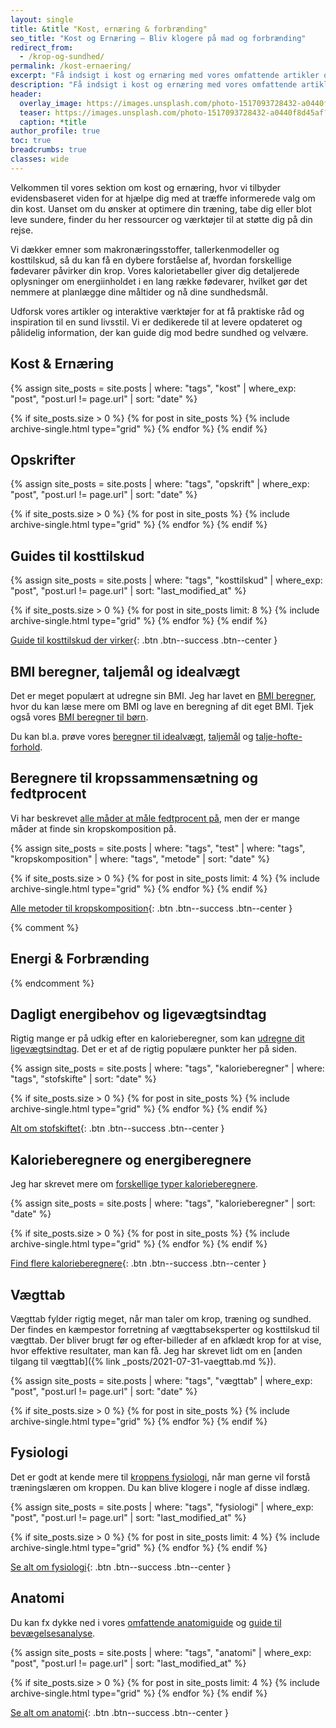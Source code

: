 ```yaml
---
layout: single
title: &title "Kost, ernæring & forbrænding"
seo_title: "Kost og Ernæring – Bliv klogere på mad og forbrænding"
redirect_from:
  - /krop-og-sundhed/
permalink: /kost-ernaering/
excerpt: "Få indsigt i kost og ernæring med vores omfattende artikler og værktøjer. Lær om sunde spisevaner, næringsstoffer og find kalorietabeller for forskellige fødevarer."
description: "Få indsigt i kost og ernæring med vores omfattende artikler og værktøjer. Lær om sunde spisevaner, næringsstoffer og find kalorietabeller for forskellige fødevarer."
header:
  overlay_image: https://images.unsplash.com/photo-1517093728432-a0440f8d45af?ixid=MnwxMjA3fDB8MHxwaG90by1wYWdlfHx8fGVufDB8fHx8&ixlib=rb-1.2.1&auto=format&fit=crop&h=630&w=1200&q=60
  teaser: https://images.unsplash.com/photo-1517093728432-a0440f8d45af?ixid=MnwxMjA3fDB8MHxwaG90by1wYWdlfHx8fGVufDB8fHx8&ixlib=rb-1.2.1&auto=format&fit=crop&h=300&w=400&q=10
  caption: *title
author_profile: true
toc: true
breadcrumbs: true
classes: wide
---
```


Velkommen til vores sektion om kost og ernæring, hvor vi tilbyder evidensbaseret viden for at hjælpe dig med at træffe informerede valg om din kost. Uanset om du ønsker at optimere din træning, tabe dig eller blot leve sundere, finder du her ressourcer og værktøjer til at støtte dig på din rejse.

Vi dækker emner som makronæringsstoffer, tallerkenmodeller og kosttilskud, så du kan få en dybere forståelse af, hvordan forskellige fødevarer påvirker din krop. Vores kalorietabeller giver dig detaljerede oplysninger om energiinholdet i en lang række fødevarer, hvilket gør det nemmere at planlægge dine måltider og nå dine sundhedsmål.

Udforsk vores artikler og interaktive værktøjer for at få praktiske råd og inspiration til en sund livsstil. Vi er dedikerede til at levere opdateret og pålidelig information, der kan guide dig mod bedre sundhed og velvære.

## Kost & Ernæring

{% assign site_posts = site.posts | where: "tags", "kost" | where_exp: "post", "post.url != page.url" | sort: "date" %}

<div class="feature__wrapper">

{% if site_posts.size > 0 %}
  {% for post in site_posts %}
    {% include archive-single.html type="grid" %}
  {% endfor %}
{% endif %}

</div>

## Opskrifter

{% assign site_posts = site.posts | where: "tags", "opskrift" | where_exp: "post", "post.url != page.url" | sort: "date" %}

<div class="feature__wrapper">

{% if site_posts.size > 0 %}
  {% for post in site_posts %}
    {% include archive-single.html type="grid" %}
  {% endfor %}
{% endif %}

</div>

## Guides til kosttilskud

{% assign site_posts = site.posts | where: "tags", "kosttilskud" | where_exp: "post", "post.url != page.url" | sort: "last_modified_at" %}

<div class="feature__wrapper" markdown="1">

{% if site_posts.size > 0 %}
  {% for post in site_posts limit: 8 %}
    {% include archive-single.html type="grid" %}
  {% endfor %}
{% endif %}

[Guide til kosttilskud der virker](/kosttilskud/){: .btn .btn--success .btn--center }

</div>

## BMI beregner, taljemål og idealvægt

Det er meget populært at udregne sin BMI. Jeg har lavet en [BMI beregner](/bmi-beregner/), hvor du kan læse mere om BMI og lave en beregning af dit eget BMI. Tjek også vores [BMI beregner til børn](/bmi-beregner-boern-unge-teenagere/).

Du kan bl.a. prøve vores [beregner til idealvægt](/idealvaegt/), [taljemål](/taljemaal/) og [talje-hofte-forhold](/talje-hofte-ratio/).

## Beregnere til kropssammensætning og fedtprocent

Vi har beskrevet [alle måder at måle fedtprocent på](/maal-fedtprocent/), men der er mange måder at finde sin kropskomposition på.

{% assign site_posts = site.posts | where: "tags", "test" | where: "tags", "kropskomposition" | where: "tags", "metode" | sort: "date" %}

<div class="feature__wrapper" markdown="1">

{% if site_posts.size > 0 %}
  {% for post in site_posts limit: 4 %}
    {% include archive-single.html type="grid" %}
  {% endfor %}
{% endif %}

[Alle metoder til kropskomposition](/maal-fedtprocent/){: .btn .btn--success .btn--center }

</div>

{% comment %}

## Energi & Forbrænding

{% endcomment %}

## Dagligt energibehov og ligevægtsindtag

Rigtig mange er på udkig efter en kalorieberegner, som kan [udregne dit ligevægtsindtag](/ligevaegtsindtag-beregner/). Det er et af de rigtig populære punkter her på siden.

{% assign site_posts = site.posts | where: "tags", "kalorieberegner" | where: "tags", "stofskifte" | sort: "date" %}

<div class="feature__wrapper" markdown="1">

{% if site_posts.size > 0 %}
  {% for post in site_posts %}
    {% include archive-single.html type="grid" %}
  {% endfor %}
{% endif %}

[Alt om stofskiftet](/stofskifte/){: .btn .btn--success .btn--center }

</div>

## Kalorieberegnere og energiberegnere

Jeg har skrevet mere om [forskellige typer kalorieberegnere](/kalorieberegner/).

{% assign site_posts = site.posts | where: "tags", "kalorieberegner" | sort: "date" %}

<div class="feature__wrapper" markdown="1">

{% if site_posts.size > 0 %}
  {% for post in site_posts %}
    {% include archive-single.html type="grid" %}
  {% endfor %}
{% endif %}

[Find flere kalorieberegnere](/kalorieberegner/){: .btn .btn--success .btn--center }

</div>

## Vægttab

Vægttab fylder rigtig meget, når man taler om krop, træning og sundhed. Der findes en kæmpestor forretning af vægttabseksperter og kosttilskud til vægttab. Der bliver brugt før og efter-billeder af en afklædt krop for at vise, hvor effektive resultater, man kan få. Jeg har skrevet lidt om en [anden tilgang til vægttab]({% link _posts/2021-07-31-vaegttab.md %}).

{% assign site_posts = site.posts | where: "tags", "vægttab" | where_exp: "post", "post.url != page.url" | sort: "date" %}

<div class="feature__wrapper">

{% if site_posts.size > 0 %}
  {% for post in site_posts %}
    {% include archive-single.html type="grid" %}
  {% endfor %}
{% endif %}

</div>

## Fysiologi

Det er godt at kende mere til [kroppens fysiologi](/fysiologi/), når man gerne vil forstå træningslæren om kroppen. Du kan blive klogere i nogle af disse indlæg.

{% assign site_posts = site.posts | where: "tags", "fysiologi" | where_exp: "post", "post.url != page.url" | sort: "last_modified_at" %}

<div class="feature__wrapper" markdown="1">

{% if site_posts.size > 0 %}
  {% for post in site_posts limit: 4 %}
    {% include archive-single.html type="grid" %}
  {% endfor %}
{% endif %}

[Se alt om fysiologi](/fysiologi/){: .btn .btn--success .btn--center }
</div>

## Anatomi

Du kan fx dykke ned i vores [omfattende anatomiguide](/anatomi/) og [guide til bevægelsesanalyse](/bevaegelsesanalyse/).

{% assign site_posts = site.posts | where: "tags", "anatomi" | where_exp: "post", "post.url != page.url" | sort: "last_modified_at" %}

<div class="feature__wrapper" markdown="1">

{% if site_posts.size > 0 %}
  {% for post in site_posts limit: 4 %}
    {% include archive-single.html type="grid" %}
  {% endfor %}
{% endif %}

[Se alt om anatomi](/anatomi/){: .btn .btn--success .btn--center }

</div>
